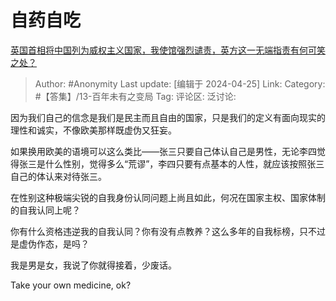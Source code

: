 # 自药自吃
[英国首相将中国列为威权主义国家，我使馆强烈谴责，英方这一无端指责有何可笑之处？](https://www.zhihu.com/question/654051066/answer/3478174642)

> Author: #Anonymity
> Last update: [编辑于 2024-04-25]
> Link:
> Category: #【答集】/13-百年未有之变局 
> Tag: 
> 评论区:
> 泛讨论:

因为我们自己的信念是我们是民主而且自由的国家，只是我们的定义有面向现实的理性和诚实，不像欧美那样既虚伪又狂妄。

如果换用欧美的语境可以这么类比——张三只要自己体认自己是男性，无论李四觉得张三是什么性别，觉得多么“荒谬”，李四只要有点基本的人性，就应该按照张三自己的体认来对待张三。

在性别这种极端尖锐的自我身份认同问题上尚且如此，何况在国家主权、国家体制的自我认同上呢？

你有什么资格违逆我的自我认同？你有没有点教养？这么多年的自我标榜，只不过是虚伪作态，是吗？

我是男是女，我说了你就得接着，少废话。

Take your own medicine, ok?
